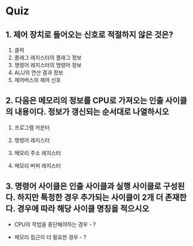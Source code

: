 # Quiz

## 1. 제어 장치로 들어오는 신호로 적절하지 않은 것은?

1. 클럭
2. 플래그 레지스터의 플래그 정보
3. 명령어 레지스터의 명령어 정보
4. ALU의 연산 결과 정보
5. 제어버스의 제어 신호

## 2. 다음은 메모리의 정보를 CPU로 가져오는 인출 사이클의 내용이다. 정보가 갱신되는 순서대로 나열하시오

1. 프로그램 카운터

2. 명령어 레지스터

3. 메모리 주소 레지스터

4. 메모리 버퍼 레지스터

## 3. 명령어 사이클은 인출 사이클과 실행 사이클로 구성된다. 하지만 특정한 경우 추가되는 사이클이 2개 더 존재한다. 경우에 따라 해당 사이클 명칭을 적으시오

- CPU의 작업을 중단해야하는 경우 - ?

- 메모리 접근이 더 필요한 경우 - ?
